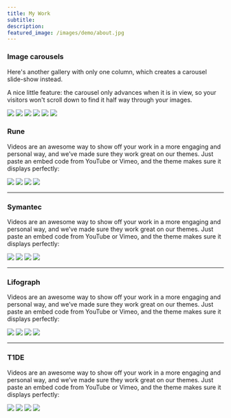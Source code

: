 ```yaml
---
title: My Work
subtitle: 
description: 
featured_image: /images/demo/about.jpg
---
```




### Image carousels

Here's another gallery with only one column, which creates a carousel slide-show instead.

A nice little feature: the carousel only advances when it is in view, so your visitors won't scroll down to find it half way through your images.

<div class="gallery" data-columns="2">
	<a href=""><img src="/images/story-poster-walmart.png"></a>
	<img src="/images/story-poster-fireeye.png">
	<img src="/images/story-poster-facebook.png">
	<img src="/images/story-poster-vudu.png">
	<img src="/images/story-poster-apple.png">
	<img src="/images/story-poster-paypal.png">
</div>

### Rune

Videos are an awesome way to show off your work in a more engaging and personal way, and we’ve made sure they work great on our themes. Just paste an embed code from YouTube or Vimeo, and the theme makes sure it displays perfectly:

<div class="gallery" data-columns="4">
	<img src="/images/story-rune-2.png">
	<img src="/images/story-rune-3.png">
	<img src="/images/story-rune-6.png">
	<img src="/images/story-rune-8.png">
</div>

---

### Symantec

Videos are an awesome way to show off your work in a more engaging and personal way, and we’ve made sure they work great on our themes. Just paste an embed code from YouTube or Vimeo, and the theme makes sure it displays perfectly:

<div class="gallery" data-columns="3">
	<img src="/images/story-rune-2.png">
	<img src="/images/story-rune-3.png">
	<img src="/images/story-rune-6.png">
	<img src="/images/story-rune-8.png">
</div>

---

### Lifograph

Videos are an awesome way to show off your work in a more engaging and personal way, and we’ve made sure they work great on our themes. Just paste an embed code from YouTube or Vimeo, and the theme makes sure it displays perfectly:

<div class="gallery" data-columns="4">
	<img src="/images/story-rune-2.png">
	<img src="/images/story-rune-3.png">
	<img src="/images/story-rune-6.png">
	<img src="/images/story-rune-8.png">
</div>

---

### T1DE

Videos are an awesome way to show off your work in a more engaging and personal way, and we’ve made sure they work great on our themes. Just paste an embed code from YouTube or Vimeo, and the theme makes sure it displays perfectly:

<div class="gallery" data-columns="4">
	<img src="/images/story-rune-2.png">
	<img src="/images/story-rune-3.png">
	<img src="/images/story-rune-6.png">
	<img src="/images/story-rune-8.png">
</div>

